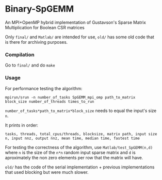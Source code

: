 # Binary-SpGEMM
An MPI+OpenMP hybrid implementation of Gustavson's Sparse Matrix Multiplication for Boolean CSR matrices

Only `final/` and `Matlab/` are intended for use, `old/` has some old code that is there for archiving purposes.

### Compilation ###
Go to `final/` and do `make`

### Usage ###
For performance testing the algorithm:

`mpirun/srun -n number_of_tasks SpGEMM_mpi_omp path_to_matrix block_size number_of_threads times_to_run`

`number_of_tasks*path_to_matrix*block_size` needs to equal the input's size `n`.

It prints in order:

`tasks, threads, total_cpus/threads, blocksize, matrix path, input size n, input nnz, output nnz, mean time, median time, fastest time`

For testing the correctness of the algorithm, use `Matlab/test_SpGEMM(n,d)` where `n` is the size of the `n*n` random input sparse matrix and `d` is aproximately
the non zero elements per row that the matrix will have.

`old/` has the code of the serial implementation + previous implementations that used blocking but were much slower.

